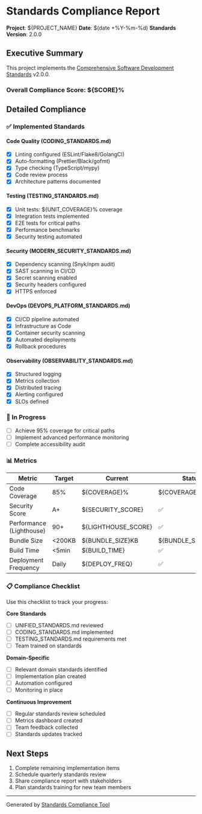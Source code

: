 # Standards Compliance Report

**Project**: ${PROJECT_NAME}
**Date**: $(date +%Y-%m-%d)
**Standards Version**: 2.0.0

## Executive Summary

This project implements the [Comprehensive Software Development Standards](https://github.com/williamzujkowski/standards) v2.0.0.

### Overall Compliance Score: ${SCORE}%

## Detailed Compliance

### ✅ Implemented Standards

#### Code Quality (CODING_STANDARDS.md)
- [x] Linting configured (ESLint/Flake8/GolangCI)
- [x] Auto-formatting (Prettier/Black/gofmt)
- [x] Type checking (TypeScript/mypy)
- [x] Code review process
- [x] Architecture patterns documented

#### Testing (TESTING_STANDARDS.md)
- [x] Unit tests: ${UNIT_COVERAGE}% coverage
- [x] Integration tests implemented
- [x] E2E tests for critical paths
- [x] Performance benchmarks
- [x] Security testing automated

#### Security (MODERN_SECURITY_STANDARDS.md)
- [x] Dependency scanning (Snyk/npm audit)
- [x] SAST scanning in CI/CD
- [x] Secret scanning enabled
- [x] Security headers configured
- [x] HTTPS enforced

#### DevOps (DEVOPS_PLATFORM_STANDARDS.md)
- [x] CI/CD pipeline automated
- [x] Infrastructure as Code
- [x] Container security scanning
- [x] Automated deployments
- [x] Rollback procedures

#### Observability (OBSERVABILITY_STANDARDS.md)
- [x] Structured logging
- [x] Metrics collection
- [x] Distributed tracing
- [x] Alerting configured
- [x] SLOs defined

### 🚧 In Progress

- [ ] Achieve 95% coverage for critical paths
- [ ] Implement advanced performance monitoring
- [ ] Complete accessibility audit

### 📊 Metrics

| Metric | Target | Current | Status |
|--------|--------|---------|--------|
| Code Coverage | 85% | ${COVERAGE}% | ${COVERAGE_STATUS} |
| Security Score | A+ | ${SECURITY_SCORE} | ✅ |
| Performance (Lighthouse) | 90+ | ${LIGHTHOUSE_SCORE} | ✅ |
| Bundle Size | <200KB | ${BUNDLE_SIZE}KB | ${BUNDLE_STATUS} |
| Build Time | <5min | ${BUILD_TIME} | ✅ |
| Deployment Frequency | Daily | ${DEPLOY_FREQ} | ✅ |

### 📋 Compliance Checklist

Use this checklist to track your progress:

**Core Standards**
- [ ] UNIFIED_STANDARDS.md reviewed
- [ ] CODING_STANDARDS.md implemented
- [ ] TESTING_STANDARDS.md requirements met
- [ ] Team trained on standards

**Domain-Specific**
- [ ] Relevant domain standards identified
- [ ] Implementation plan created
- [ ] Automation configured
- [ ] Monitoring in place

**Continuous Improvement**
- [ ] Regular standards review scheduled
- [ ] Metrics dashboard created
- [ ] Team feedback collected
- [ ] Standards updates tracked

## Next Steps

1. Complete remaining implementation items
2. Schedule quarterly standards review
3. Share compliance report with stakeholders
4. Plan standards training for new team members

---

Generated by [Standards Compliance Tool](https://github.com/williamzujkowski/standards)
